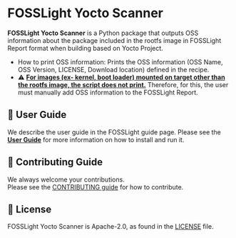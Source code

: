 <!--
SPDX-FileCopyrightText: Copyright 2023 LG Electronics Inc.
SPDX-License-Identifier: Apache-2.0
-->
# FOSSLight Yocto Scanner

**FOSSLight Yocto Scanner** is a Python package that outputs OSS information about the package included in the rootfs image in FOSSLight Report format when building based on Yocto Project.

- How to print OSS information: Prints the OSS information (OSS Name, OSS Version, LICENSE, Download location) defined in the recipe.
- ⚠️ <U>**For images (ex- kernel, boot loader) mounted on target other than the rootfs image, the script does not print.**</U> Therefore, for this, the user must manually add OSS information to the FOSSLight Report.


## 📖 User Guide

We describe the user guide in the FOSSLight guide page.
Please see the [**User Guide**](https://fosslight.org/fosslight-guide-en/scanner/5_yocto.html) for more information on how to install and run it.


## 👏 Contributing Guide

We always welcome your contributions.  
Please see the [CONTRIBUTING guide](https://fosslight.org/fosslight-guide-en/learn/1_contribution.html) for how to contribute.


## 📄 License

FOSSLight Yocto Scanner is Apache-2.0, as found in the [LICENSE][l] file.

[l]: https://github.com/fosslight/fosslight_yocto/blob/main/LICENSE
